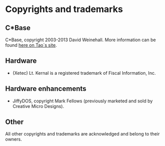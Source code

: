 # Copyrights and trademarks

## C\*Base
C\*Base, copyright 2003-2013 David Weinehall. More information can be found [here on Tao´s site](https://www.accum.se/~tao/cbase/mainpage.xhtml).

## Hardware
- (Xetec) Lt. Kernal is a registered trademark of Fiscal Information, Inc.

## Hardware enhancements
- JiffyDOS, copyright Mark Fellows (previously marketed and sold by Creative Micro Designs).

## Other
All other copyrights and trademarks are acknowledged and belong to their owners.